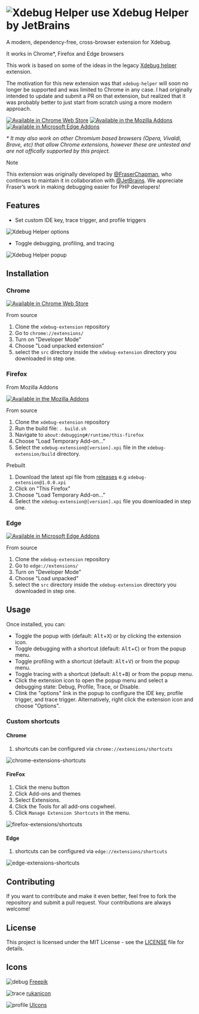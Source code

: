 # ![Xdebug Helper use](src/img/debug32.png) Xdebug Helper by JetBrains

A modern, dependency-free, cross-browser extension for Xdebug.

It works in Chrome*, Firefox and Edge browsers

This work is based on some of the ideas in the legacy [Xdebug helper](https://chromewebstore.google.com/detail/xdebug-helper/eadndfjplgieldjbigjakmdgkmoaaaoc) extension.

The motivation for this new extension was that `xdebug-helper` will soon no longer be supported and was limited to Chrome in any case. I had originally intended to update and submit a PR on that extension, but realized that it was probably better to just start from scratch using a more modern approach.

[![Available in Chrome Web Store](img/for-chrome.png)](https://chromewebstore.google.com/detail/xdebug-extension/aoelhdemabeimdhedkidlnbkfhnhgnhm) [![Available in the Mozilla Addons](img/for-firefox.png)](https://addons.mozilla.org/en-GB/firefox/addon/xdebug-extension/) [![Available in Microsoft Edge Addons](img/for-edge.png)](https://microsoftedge.microsoft.com/addons/detail/xdebug-extension/kddfioocjgjmmambaijldfbpiaecmoco)

_* It may also work on other Chromium based browsers (Opera, Vivaldi, Brave, etc) that allow Chrome extensions, however these are untested and are not offically supported by this project._

> [!NOTE]
> This extension was originally developed by [@FraserChapman](https://github.com/FraserChapman), who continues to maintain it in collaboration with [@JetBrains](https://github.com/JetBrains).
> We appreciate Fraser’s work in making debugging easier for PHP developers!

## Features

- Set custom IDE key, trace trigger, and profile triggers

![Xdebug Helper options](img/xdebug-extension-options.png)

- Toggle debugging, profiling, and tracing

![Xdebug Helper popup](img/xdebug-extension-popup.png)

## Installation

### Chrome

[![Available in Chrome Web Store](img/for-chrome.png)](https://chromewebstore.google.com/detail/xdebug-extension/aoelhdemabeimdhedkidlnbkfhnhgnhm)

From source

1) Clone the `xdebug-extension` repository
2) Go to `chrome://extensions/`
3) Turn on "Developer Mode"
4) Choose "Load unpacked extension"
5) select the `src` directory inside the `xdebug-extension` directory you downloaded in step one.

### Firefox

From Mozilla Addons

[![Available in the Mozilla Addons](img/for-firefox.png)](https://addons.mozilla.org/en-GB/firefox/addon/xdebug-extension/)

From source

1) Clone the `xdebug-extension` repository
2) Run the build file: `. build.sh`
3) Navigate to `about:debugging#/runtime/this-firefox`
4) Choose "Load Temporary Add-on…"
5) Select the `xdebug-extension@[version].xpi` file in the `xdebug-extension/build` directory.

Prebuilt

1) Download the latest xpi file from [releases](https://github.com/JetBrains/xdebug-extension/releases) e.g `xdebug-extension@1.0.0.xpi`
2) Click on "This Firefox"
3) Choose "Load Temporary Add-on…"
4) Select the `xdebug-extension@[version].xpi` file you downloaded in step one.

### Edge

[![Available in Microsoft Edge Addons](img/for-edge.png)](https://microsoftedge.microsoft.com/addons/detail/xdebug-extension/kddfioocjgjmmambaijldfbpiaecmoco)

From source

1) Clone the `xdebug-extension` repository
2) Go to `edge://extensions/`
3) Turn on "Developer Mode"
4) Choose "Load unpacked"
5) select the `src` directory inside the `xdebug-extension` directory you downloaded in step one.

## Usage

Once installed, you can:

- Toggle the popup with (default: <kbd>Alt</kbd>+<kbd>X</kbd>) or by clicking the extension icon.
- Toggle debugging with a shortcut (default: <kbd>Alt</kbd>+<kbd>C</kbd>) or from the popup menu.
- Toggle profiling with a shortcut (default: <kbd>Alt</kbd>+<kbd>V</kbd>) or from the popup menu.
- Toggle tracing with a shortcut (default: <kbd>Alt</kbd>+<kbd>B</kbd>) or from the popup menu.
- Click the extension icon to open the popup menu and select a debugging state: Debug, Profile, Trace, or Disable.
- Clink the "options" link in the popup to configure the IDE key, profile trigger, and trace trigger. Alternatively, right click the extension icon and choose "Options".

### Custom shortcuts

#### Chrome

1) shortcuts can be configured via `chrome://extensions/shortcuts`

![chrome-extensions-shortcuts](img/chrome-extensions-shortcuts.png)

#### FireFox

1) Click the menu button
2) Click Add-ons and themes
3) Select Extensions.
4) Click the Tools for all add-ons cogwheel.
5) Click `Manage Extension Shortcuts` in the menu.

![firefox-extensions/shortcuts](img/firefox-extensions-shortcuts.png)

#### Edge

1) shortcuts can be configured via `edge://extensions/shortcuts`

![edge-extensions-shortcuts](img/edge-extensions-shortcuts.png)

## Contributing

If you want to contribute and make it even better, feel free to fork the repository and submit a pull request. Your contributions are always welcome!

## License

This project is licensed under the MIT License - see the [LICENSE](LICENSE) file for details.

## Icons

![debug](src/img/debug16.png) [Freepik](https://www.flaticon.com/free-icons/bug)

![trace](src/img/trace16.png) [rukanicon](https://www.freepik.com/icon/search_4529794#fromView=search&page=2&position=4&uuid=b4d99857-87e6-4c31-8244-0681fc37c27c)

![profile](src/img/profile16.png) [UIcons](https://www.freepik.com/icon/alarm-clock_3914623#fromView=search&page=2&position=53&uuid=2ee3fb72-66da-4ded-b901-b35f13d97f02)
